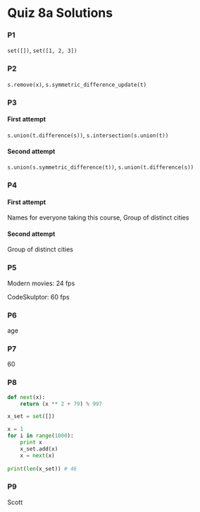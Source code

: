 # Quiz 8a Solutions

### P1
`set([])`, `set([1, 2, 3])`

### P2

`s.remove(x)`, `s.symmetric_difference_update(t)`

### P3

#### First attempt

`s.union(t.difference(s))`, `s.intersection(s.union(t))`

#### Second attempt

`s.union(s.symmetric_difference(t))`, `s.union(t.difference(s))`

### P4

#### First attempt

Names for everyone taking this course, Group of distinct cities

#### Second attempt

Group of distinct cities

### P5

Modern movies: 24 fps

CodeSkulptor: 60 fps

### P6

age

### P7

60

### P8

```python
def next(x):
    return (x ** 2 + 79) % 997

x_set = set([])

x = 1
for i in range(1000):
    print x
    x_set.add(x)
    x = next(x)
    
print(len(x_set)) # 46
```

### P9

Scott
